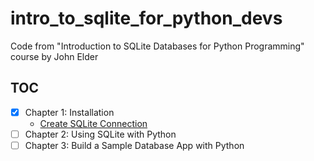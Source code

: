 # intro_to_sqlite_for_python_devs

Code from "Introduction to SQLite Databases for Python Programming" course by John Elder

## TOC

- [x] Chapter 1: Installation
    - [Create SQLite Connection](src/chapter1/create_sqlite_connection.py)
- [ ] Chapter 2: Using SQLite with Python
- [ ] Chapter 3: Build a Sample Database App with Python
